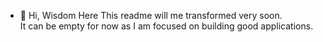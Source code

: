- 👋 Hi, Wisdom Here
This readme will me transformed very soon.<br /> It can be empty for now as I am focused on building good applications.

<!---
WisdomAmuzu/WisdomAmuzu is a ✨ special ✨ repository because its `README.md` (this file) appears on your GitHub profile.
You can click the Preview link to take a look at your changes.
--->
